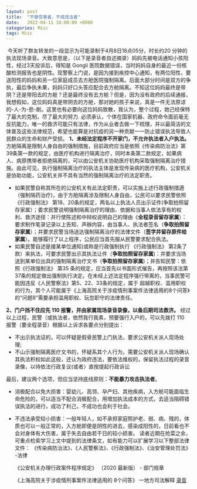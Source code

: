 ```yaml
---
layout: post
title:  "不做受害者，不成违法者"
date:   2022-04-11 18:00:00 +0800
categories: Misc
tags: Misc
---
```

​	今天听了群友转发的一段显示为可能录制于4月8日18点05分，时长约20 分钟的执法现场录音。大致意思是，（以下是录音者自述摘录）妈妈先被电话通知小孩阳性，经过3天投诉后，得知是 Gongli 医院数据错误，当时妈妈自身的最近一份核酸检测报告也是阴性。现警察上门说，是因为接到疾控中心通知，有两位阳性，要送阳性的妈妈和另一位家庭成员去方舱医院强制隔离。后面大部分时间是双方的争执，最后争执未果，妈妈只好口头答应配合去方舱隔离。
​	不知这位妈妈最终是带阴？还是带阳去的方舱？还是最终没有去方舱？但是，因为没有政府的后续通报，我想假如，这位妈妈真是带阴去的方舱，那对她的孩子来说，真是一件无法原谅的-人-为-悲-剧。
​	这里也有必要向这位妈妈致散，我认为，整个过程，她己经保特了最大的克制，尽了最大的努力. 必须承认，个体在国家机器、政府命令面前毫无反抗能力，唯一的救济可能只有法律，作为从业者去做一下梳理，并以最简洁的文体普及这些法律规范，希望也能算是对抗疫的另一种贡献一一防止错误执法导致人民群众的生命和财产受损。
**1、未经法定程序不开家门，不允许执法者入户执法。**
​方舱隔离是限制人身自由的强制措施，目前政府应当是依照《传染病防治法》第39条第一款的规定，由医疗机构进行隔离治疗，同时本条第二款规定，如果病人、病原携带者拒绝隔离的，可以由公安机关协助医疗机构采取强制隔离治疗措施。由此可见，执行强制隔离治疗的执法主体是发现传染病的医疗机构，公安机关是协助功能，公安机关并不具有当然的强制隔离治疗的法定职责。

- 如果民警自称其所在的公安机关有此法定职责，可以实施上述行政强制措適（强制隔药治疗)，由于方舱隔离涉及限制人身自由，公民可以要求民警依照《行政强制法》 第18、20条的规定，两名以上执法人员出示证件(争取拍照留存家属）；委求民警说明强制隔离治疗的理由、依据和当事人依法享有的权利、救济途径：并行使陈述和中辩权说明自己的理由《**全程录音留存家属**）：要求制作笔录记录以上告知、声辦内容，由当事人、执法者签名（**争取拍照留存家属**）；并要求民警当场送达强制隔离治疗的法律文件（**签字并留存原件给家属**）。能够履行了以上程序，公民应当首先服从民警要求配合执法。
- 如果民警自述是接某单位通知(或称是行政强制执行 《行政强制法》 第2条了款）来执法，可要求民警出示其执法让件〔**争取拍照留存家属**)：并要求当场送到某单位出具的强制隔离治疗文书（**争取拍照留存家属**)；并告知民警：依照《行政强制法》 第35 条的规定，应当首先以书面形式催告，再按照该法第37条的规定做出强制执行决定。在未经上述法定程序强行带离的，当事民警可能因违反《人民警察法》第5、22、33条的规定，属于
超越职权、滥用职权的行为，其个人可能属于《上海高院关于涉疫情刑事案件法律适用的8个问答》的“问题8”需要承担滥用职权、玩忽职守的法律责任。

**2、门户挡不住应先 110 报警，并由家属现场录音录像，以备后期司法救济。**
经过以上过程，民警（或执法者，依然我行我素，预要强行入户的，可以先拨打 110 报警（要全程录音）根据以上诉求各要点分别提出：

- 不出示执法证的，可以怀疑是假骨民警上门执法，要求公安机关派人现场处理;
- 不山示强制隔离医疗文书的，怀疑系其个人行为，需要公安机关派人现场确认其执法积权如此这般，还认为政府违法，要依法维权的，保留执法过程的录音录像，以待依法行政复议(或者〉直按提起行政诉讼

最后，建议两个选项，但应当坚持底线原则：**不能暴力攻击执法者**。
- 消极配合以免大损害：婴幼儿、高领、孕产妇、其他疾病，入方舱可能面临生命危险的，可以适当不配合消极配合，用增加执法成本的方式，去适当阻碍错误执法的进行，成功了利己，不成功也会利于社会。
- 不违法承受较小损害：一般年轻人，如不承担家庭照护老、弱、病、残的，体质也可以一般正常的，入方舱即便是阴性的进去，感染成阳性的，日前看也不会对身体有大伤害，属于失去自由若干日的较小损害。
  读者近期在抢菜之余，可重点检索学习上文中提到的法律条文，如有能力可以扩展学习以下整部法律文件：
  《传染病防治法》、《人民警察法》、《行政强制法》、《治安管理处罚法》          -法律

  《公安机关办理行政案件程序规定》 （2020 最新版）                         - 部门规章

  《上海高院关于涉疫情刑事案件法律适用的 8个问答》                     一地方司法解释
[录音](https://github.com/songweiren/songweiren.github.io/blob/master/music/yangxing_202248_1_.mp3)